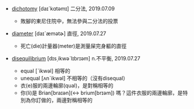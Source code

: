 - [dichotomy](https://tw.dictionary.search.yahoo.com/search?p=dichotomy) [daɪˋkɑtəmɪ] 二分法, 2019.07.09
  - 敗腳的東尼住院中，無法參與二分法的投票
  
- [diameter](https://tw.dictionary.search.yahoo.com/search?p=diameter) [daɪˋæmətɚ] 直徑, 2019.07.27
  - 死亡(die)計量器(meter)是測量屎完身軀的直徑

- [disequilibrium](https://tw.dictionary.search.yahoo.com/search?p=disequilibrium) [dɪs͵ikwəˋlɪbrɪəm] n.不平衡, 2019.07.27
  - equal [ˋikwəl] 相等的
  - unequal [ʌnˋikwəl] 不相等的（沒有disequal）
  - 衣(e)服的兩邊輪廓(qual)，是對稱相等的
  - 你(li)是 Brian[braɪən](<-> brium[brɪəm]) 嗎？這件衣服的兩邊輪廓，是特別為你訂做的，兩邊對稱相等的
  
